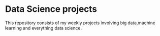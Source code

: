 #
<h1>Data Science projects</h1>
<p>This repository consists of my weekly projects involving big data,machine learning and everything data science.</p>
